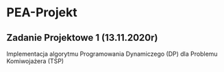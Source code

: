 # PEA-Projekt
## Zadanie Projektowe 1 (13.11.2020r) 
Implementacja algorytmu Programowania Dynamiczego (DP) dla Problemu Komiwojażera (TSP)
